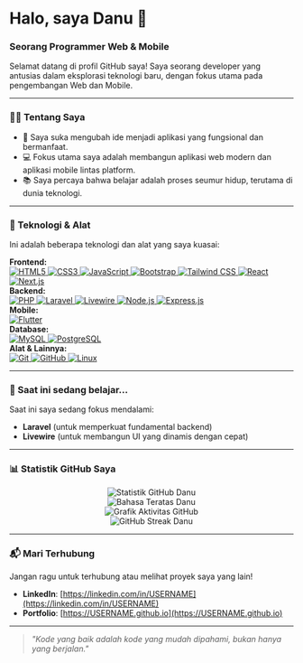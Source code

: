 # Halo, saya Danu 👋

### Seorang Programmer Web & Mobile

Selamat datang di profil GitHub saya! Saya seorang developer yang antusias dalam eksplorasi teknologi baru, dengan fokus utama pada pengembangan Web dan Mobile.

---

### 👨‍💻 Tentang Saya

* 🚀 Saya suka mengubah ide menjadi aplikasi yang fungsional dan bermanfaat.
* 💻 Fokus utama saya adalah membangun aplikasi web modern dan aplikasi mobile lintas platform.
* 📚 Saya percaya bahwa belajar adalah proses seumur hidup, terutama di dunia teknologi.

---

### 🔧 Teknologi & Alat

Ini adalah beberapa teknologi dan alat yang saya kuasai:

<p align="left">
    <strong>Frontend:</strong><br/>
    <a href="https://developer.mozilla.org/en-US/docs/Web/HTML" target="_blank"> <img src="https://img.shields.io/badge/HTML5-E34F26?style=for-the-badge&logo=html5&logoColor=white" alt="HTML5"/> </a>
    <a href="https://developer.mozilla.org/en-US/docs/Web/CSS" target="_blank"> <img src="https://img.shields.io/badge/CSS3-1572B6?style=for-the-badge&logo=css3&logoColor=white" alt="CSS3"/> </a>
    <a href="https://developer.mozilla.org/en-US/docs/Web/JavaScript" target="_blank"> <img src="https://img.shields.io/badge/JavaScript-F7DF1E?style=for-the-badge&logo=javascript&logoColor=black" alt="JavaScript"/> </a>
    <a href="https://getbootstrap.com/" target="_blank"> <img src="https://img.shields.io/badge/Bootstrap-7952B3?style=for-the-badge&logo=bootstrap&logoColor=white" alt="Bootstrap"/> </a>
    <a href="https://tailwindcss.com/" target="_blank"> <img src="https://img.shields.io/badge/Tailwind_CSS-06B6D4?style=for-the-badge&logo=tailwindcss&logoColor=white" alt="Tailwind CSS"/> </a>
    <a href="https://reactjs.org/" target="_blank"> <img src="https://img.shields.io/badge/React-20232A?style=for-the-badge&logo=react&logoColor=61DAFB" alt="React"/> </a>
    <a href="https://nextjs.org/" target="_blank"> <img src="https://img.shields.io/badge/Next.js-000000?style=for-the-badge&logo=next.js&logoColor=white" alt="Next.js"/> </a>
    <br/>
    <strong>Backend:</strong><br/>
    <a href="https://www.php.net/" target="_blank"> <img src="https://img.shields.io/badge/PHP-777BB4?style=for-the-badge&logo=php&logoColor=white" alt="PHP"/> </a>
    <a href="https://laravel.com/" target="_blank"> <img src="https://img.shields.io/badge/Laravel-FF2D20?style=for-the-badge&logo=laravel&logoColor=white" alt="Laravel"/> </a>
    <a href="https://laravel-livewire.com/" target="_blank"> <img src="https://img.shields.io/badge/Livewire-4E56A6?style=for-the-badge&logo=livewire&logoColor=white" alt="Livewire"/> </a>
    <a href="https://nodejs.org/en/" target="_blank"> <img src="https://img.shields.io/badge/Node.js-339933?style=for-the-badge&logo=node.js&logoColor=white" alt="Node.js"/> </a>
    <a href="https://expressjs.com/" target="_blank"> <img src="https://img.shields.io/badge/Express.js-000000?style=for-the-badge&logo=express&logoColor=white" alt="Express.js"/> </a>
    <br/>
    <strong>Mobile:</strong><br/>
    <a href="https://flutter.dev/" target="_blank"> <img src="https://img.shields.io/badge/Flutter-02569B?style=for-the-badge&logo=flutter&logoColor=white" alt="Flutter"/> </a>
    <br/>
    <strong>Database:</strong><br/>
    <a href="https://www.mysql.com/" target="_blank"> <img src="https://img.shields.io/badge/MySQL-4479A1?style=for-the-badge&logo=mysql&logoColor=white" alt="MySQL"/> </a>
    <a href="https://www.postgresql.org/" target="_blank"> <img src="https://img.shields.io/badge/PostgreSQL-4169E1?style=for-the-badge&logo=postgresql&logoColor=white" alt="PostgreSQL"/> </a>
    <br/>
    <strong>Alat & Lainnya:</strong><br/>
    <a href="https://git-scm.com/" target="_blank"> <img src="https://img.shields.io/badge/GIT-F05032?style=for-the-badge&logo=git&logoColor=white" alt="Git"/> </a>
    <a href="https://github.com/" target="_blank"> <img src="https://img.shields.io/badge/GitHub-181717?style=for-the-badge&logo=github&logoColor=white" alt="GitHub"/> </a>
    <a href="https://www.linux.org/" target="_blank"> <img src="https://img.shields.io/badge/Linux-FCC624?style=for-the-badge&logo=linux&logoColor=black" alt="Linux"/> </a>
</p>

---

### 🌱 Saat ini sedang belajar...

Saat ini saya sedang fokus mendalami:
* **Laravel** (untuk memperkuat fundamental backend)
* **Livewire** (untuk membangun UI yang dinamis dengan cepat)

---

### 📊 Statistik GitHub Saya

<p align="center">
  <img src="https://github-readme-stats.vercel.app/api?username=DanzSukaRgb&show_icons=true&theme=radical" alt="Statistik GitHub Danu" />
  <br/>
  <img src="https://github-readme-stats.vercel.app/api/top-langs/?username=DanzSukaRgb&layout=compact&theme=radical" alt="Bahasa Teratas Danu" />
  <br/>
  <img src="https://github-readme-activity-graph.vercel.app/graph?username=DanzSukaRgb&theme=radical&hide_border=true&area=true" alt="Grafik Aktivitas GitHub" />
  <br/>
  <img src="https://github-readme-streak-stats.herokuapp.com/?user=DanzSukaRgb&theme=radical&hide_border=true" alt="GitHub Streak Danu" />
</p>

---

### 📬 Mari Terhubung

Jangan ragu untuk terhubung atau melihat proyek saya yang lain!

* **LinkedIn**: [https://linkedin.com/in/USERNAME](https://linkedin.com/in/USERNAME)
* **Portfolio**: [https://USERNAME.github.io](https://USERNAME.github.io)

---

> *"Kode yang baik adalah kode yang mudah dipahami, bukan hanya yang berjalan."*
